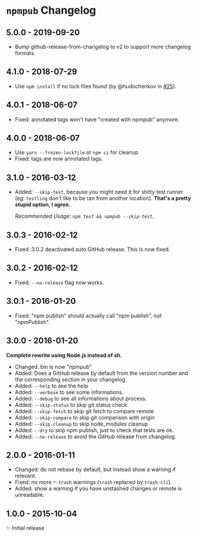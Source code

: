 # `npmpub` Changelog

## 5.0.0 - 2019-09-20

- Bump github-release-from-changelog to v2 to support more changelog formats.

## 4.1.0 - 2018-07-29

- Use `npm install` if no lock files found (by @hudochenkov in [#25](https://github.com/MoOx/npmpub/pull/25)).

## 4.0.1 - 2018-06-07

- Fixed: annotated tags won't have "created with npmpub" anymore.

## 4.0.0 - 2018-06-07

- Use `yarn --frozen-lockfile` or `npm ci` for cleanup
- Fixed: tags are now annotated tags.

## 3.1.0 - 2016-03-12

- Added: `--skip-test`, because you might need it for shitty test runner
  (eg: `testling` don't like to be ran from another location).
  **That's a pretty stupid option, I agree.**

  _Recommended Usage: `npm test && npmpub --skip-test`._

## 3.0.3 - 2016-02-12

- Fixed: 3.0.2 deactivated auto GitHub release. This is now fixed.

## 3.0.2 - 2016-02-12

- Fixed: `--no-release` flag now works.

## 3.0.1 - 2016-01-20

- Fixed: "npm publish" should actually call "npm publish", not "npmPublish".

## 3.0.0 - 2016-01-20

**Complete rewrite using Node.js instead of sh.**

- Changed: bin is now "npmpub"
- Added: Does a GitHub release by default from the version number and the
  corresponding section in your changelog.
- Added: `--help` to see the help
- Added: `--verbose` to see some informations.
- Added: `--debug` to see all informations about process.
- Added: `--skip-status` to skip git status check
- Added: `--skip-fetch` to skip git fetch to compare remote
- Added: `--skip-compare` to skip git comparison with origin
- Added: `--skip-cleanup` to skip node_modules cleanup
- Added: `--dry` to skip npm publish, just to check that tests are ok.
- Added: `--no-release` to avoid the GitHub release from changelog.

## 2.0.0 - 2016-01-11

- Changed: do not rebase by default, but instead show a warning if relevant.
- Fixed: no more `*-trash` warnings (`trash` replaced by `trash-cli`).
- Added: show a warning if you have unstashed changes or remote is unreadable.

## 1.0.0 - 2015-10-04

✨ Initial release
